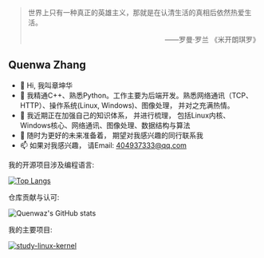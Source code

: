 

>   世界上只有一种真正的英雄主义，那就是在认清生活的真相后依然热爱生活。
>
> <p style="text-align:right">——罗曼·罗兰 《米开朗琪罗》</p>
## Quenwa Zhang 


- 👋 Hi, 我叫章坤华
- 👀 我精通C++、熟悉Python。工作主要为后端开发。熟悉网络通讯（TCP、HTTP）、操作系统(Linux, Windows)、图像处理， 并对之充满热情。
- 🌱 我近期正在加强自己的知识体系， 并进行梳理， 包括Linux内核、Windows核心、网络通讯、图像处理、数据结构与算法
- 💞️ 随时为更好的未来准备着， 期望对我感兴趣的同行联系我
- 📫 如果对我感兴趣， 请Email: 404937333@qq.com



我的开源项目涉及编程语言:

[![Top Langs](https://github-readme-stats.vercel.app/api/top-langs/?username=Quenwaz&layout=compact)](https://github.com/Quenwaz/study-linux-kernel)



仓库贡献与认可:

![Quenwaz's GitHub stats](https://github-readme-stats.vercel.app/api?username=Quenwaz&show_icons=true&theme=radical)



我的主要项目:

[![study-linux-kernel](https://github-readme-stats.vercel.app/api/pin/?username=Quenwaz&repo=study-linux-kernel)](https://github.com/Quenwaz/study-linux-kernel)




